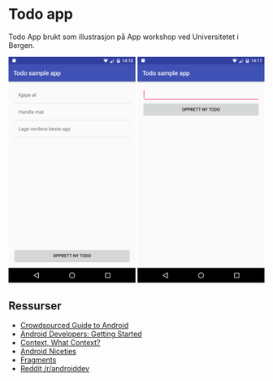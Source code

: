 # Todo app
Todo App brukt som illustrasjon på App workshop ved Universitetet i Bergen.

<img src="device-2017-02-24-141059.png" alt="Drawing" width="250"/>
<img src="device-2017-02-24-141145.png" alt="Drawing" width="250"/>

## Ressurser
- [Crowdsourced Guide to Android](http://guides.codepath.com/android)
- [Android Developers: Getting Started](https://developer.android.com/training/index.html)
- [Context, What Context?](https://possiblemobile.com/2013/06/context/)
- [Android Niceties](http://androidniceties.tumblr.com/)
- [Fragments](https://developer.android.com/guide/components/fragments.html)
- [Reddit /r/androiddev](https://www.reddit.com/r/androiddev/)

